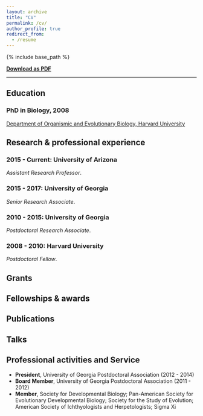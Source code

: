 ```yaml
---
layout: archive
title: "CV"
permalink: /cv/
author_profile: true
redirect_from:
  - /resume
---
```


{% include base_path %}

**[Download as PDF](https://crinfante.github.io/files/cv.pdf)**

---

## Education

### PhD in Biology, 2008
[Department of Organismic and Evolutionary Biology, Harvard University](https://oeb.harvard.edu) 

## Research & professional experience

### 2015 - Current: University of Arizona
_Assistant Research Professor_.

### 2015 - 2017: University of Georgia
_Senior Research Associate_. 

###	2010 - 2015: University of Georgia
_Postdoctoral Research Associate_. 

### 2008 - 2010: Harvard University
_Postdoctoral Fellow_. 

## Grants



## Fellowships & awards



## Publications



## Talks



## Professional activities and Service

- **President**, University of Georgia Postdoctoral Association (2012 - 2014)
- **Board Member**, University of Georgia Postdoctoral Association (2011 - 2012)
- **Member**, Society for Developmental Biology; Pan-American Society for Evolutionary Developmental Biology; Society for the Study of Evolution; American Society of Ichthyologists and Herpetologists; Sigma Xi




<!--

Publications
======
  <ul>{% for post in site.publications %}
    {% include archive-single-cv.html %}
  {% endfor %}</ul>
  
Talks
======
  <ul>{% for post in site.talks %}
    {% include archive-single-talk-cv.html %}
  {% endfor %}</ul>
  
Teaching
======
  <ul>{% for post in site.teaching %}
    {% include archive-single-cv.html %}
  {% endfor %}</ul>
  
Service and leadership
======

-->